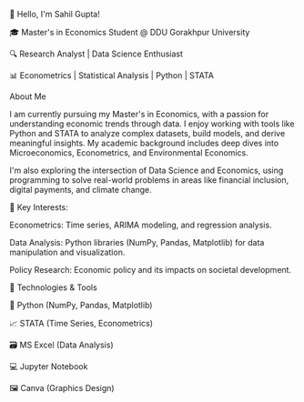 👋 Hello, I'm Sahil Gupta!

🎓 Master's in Economics Student @ DDU Gorakhpur University

🔍 Research Analyst | Data Science Enthusiast

📊 Econometrics | Statistical Analysis | Python | STATA


About Me

I am currently pursuing my Master's in Economics, with a passion for understanding economic trends through data. I enjoy working with tools like Python and STATA to analyze complex datasets, build models, and derive meaningful insights. My academic background includes deep dives into Microeconomics, Econometrics, and Environmental Economics.


I'm also exploring the intersection of Data Science and Economics, using programming to solve real-world problems in areas like financial inclusion, digital payments, and climate change.


🌟 Key Interests:


Econometrics: Time series, ARIMA modeling, and regression analysis.

Data Analysis: Python libraries (NumPy, Pandas, Matplotlib) for data manipulation and visualization.

Policy Research: Economic policy and its impacts on societal development.


🔧 Technologies & Tools

🐍 Python (NumPy, Pandas, Matplotlib)

📈 STATA (Time Series, Econometrics)

🗃️ MS Excel (Data Analysis)

💻 Jupyter Notebook

🖼️ Canva (Graphics Design)
